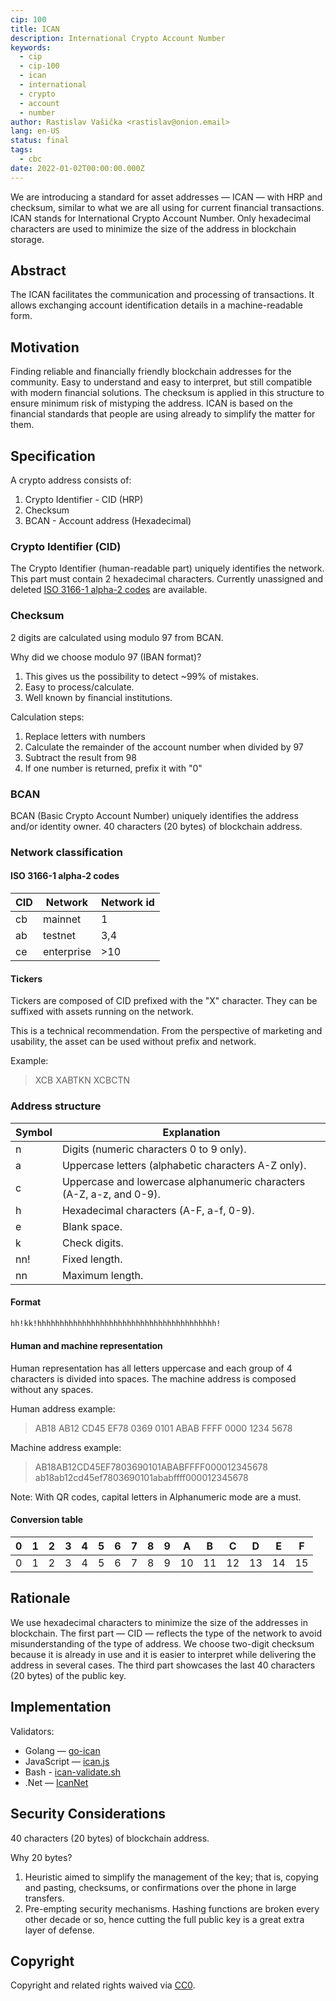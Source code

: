 ```yaml
---
cip: 100
title: ICAN
description: International Crypto Account Number
keywords:
  - cip
  - cip-100
  - ican
  - international
  - crypto
  - account
  - number
author: Rastislav Vašička <rastislav@onion.email>
lang: en-US
status: final
tags:
  - cbc
date: 2022-01-02T00:00:00.000Z
---
```

We are introducing a standard for asset addresses — ICAN — with HRP and checksum, similar to what we are all using for current financial transactions. ICAN stands for International Crypto Account Number.
Only hexadecimal characters are used to minimize the size of the address in blockchain storage.

<!--truncate-->

## Abstract

The ICAN facilitates the communication and processing of transactions. It allows exchanging account identification details in a machine-readable form.

## Motivation

Finding reliable and financially friendly blockchain addresses for the community. Easy to understand and easy to interpret, but still compatible with modern financial solutions. The checksum is applied in this structure to ensure minimum risk of mistyping the address. ICAN is based on the financial standards that people are using already to simplify the matter for them.

## Specification

A crypto address consists of:

1. Crypto Identifier - CID (HRP)
2. Checksum
3. BCAN - Account address (Hexadecimal)

### Crypto Identifier (CID)

The Crypto Identifier (human-readable part) uniquely identifies the network.
This part must contain 2 hexadecimal characters.
Currently unassigned and deleted [ISO 3166-1 alpha-2 codes](https://en.wikipedia.org/wiki/ISO_3166-1_alpha-2#Current_codes) are available.

### Checksum

2 digits are calculated using modulo 97 from BCAN.

Why did we choose modulo 97 (IBAN format)?

1. This gives us the possibility to detect ~99% of mistakes.
2. Easy to process/calculate.
3. Well known by financial institutions.

Calculation steps:

1. Replace letters with numbers
2. Calculate the remainder of the account number when divided by 97
3. Subtract the result from 98
4. If one number is returned, prefix it with "0"

### BCAN

BCAN (Basic Crypto Account Number) uniquely identifies the address and/or identity owner.
40 characters (20 bytes) of blockchain address.

### Network classification

#### ISO 3166-1 alpha-2 codes

| CID | Network    | Network id |
| --- | ---------- | ---------- |
| cb  | mainnet    | 1          |
| ab  | testnet    | 3,4        |
| ce  | enterprise | >10        |

#### Tickers

Tickers are composed of CID prefixed with the "X" character.
They can be suffixed with assets running on the network.

This is a technical recommendation. From the perspective of marketing and usability, the asset can be used without prefix and network.

Example:
> XCB
> XABTKN
> XCBCTN

### Address structure

| Symbol | Explanation                                           |
| ------ | ----------------------------------------------------- |
| n      | Digits (numeric characters 0 to 9 only).              |
| a      | Uppercase letters (alphabetic characters A-Z only).  |
| c      | Uppercase and lowercase alphanumeric characters (A-Z, a-z, and 0-9). |
| h      | Hexadecimal characters (A-F, a-f, 0-9).               |
| e      | Blank space.                                          |
| k      | Check digits.                                         |
| nn!    | Fixed length.                                         |
| nn     | Maximum length.                                       |

#### Format

```txt
hh!kk!hhhhhhhhhhhhhhhhhhhhhhhhhhhhhhhhhhhhhhhh!
```

#### Human and machine representation

Human representation has all letters uppercase and each group of 4 characters is divided into spaces.
The machine address is composed without any spaces.

Human address example:
> AB18 AB12 CD45 EF78 0369 0101 ABAB FFFF 0000 1234 5678

Machine address example:
> AB18AB12CD45EF7803690101ABABFFFF000012345678
> ab18ab12cd45ef7803690101ababffff000012345678

Note: With QR codes, capital letters in Alphanumeric mode are a must.

#### Conversion table

| 0  | 1   | 2   | 3   | 4   | 5   | 6   | 7   | 8   | 9   | A   | B   | C   | D   | E   | F   |
|----|-----|-----|-----|-----|-----|-----|-----|-----|-----|-----|-----|-----|-----|-----|-----|
| 0  | 1   | 2   | 3   | 4   | 5   | 6   | 7   | 8   | 9   | 10  | 11  | 12  | 13  | 14  | 15  |

## Rationale

We use hexadecimal characters to minimize the size of the addresses in blockchain. The first part — CID — reflects the type of the network to avoid misunderstanding of the type of address. We choose two-digit checksum because it is already in use and it is easier to interpret while delivering the address in several cases. The third part showcases the last 40 characters (20 bytes) of the public key.

## Implementation

Validators:

- Golang — [go-ican](https://github.com/bchainhub/go-ican)
- JavaScript — [ican.js](https://github.com/bchainhub/ican.js)
- Bash - [ican-validate.sh](https://github.com/bchainhub/ican-validate.sh)
- .Net — [IcanNet](https://github.com/bchainhub/IcanNet)

## Security Considerations

40 characters (20 bytes) of blockchain address.

Why 20 bytes?

1. Heuristic aimed to simplify the management of the key; that is, copying and pasting, checksums, or confirmations over the phone in large transfers.
1. Pre-empting security mechanisms. Hashing functions are broken every other decade or so, hence cutting the full public key is a great extra layer of defense.

## Copyright

Copyright and related rights waived via [CC0](https://creativecommons.org/publicdomain/zero/1.0/).
